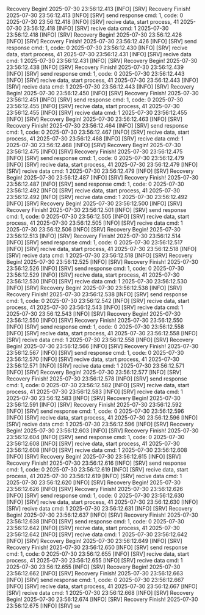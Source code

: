 Recovery Begin! 
2025-07-30 23:56:12.413 [INFO] [SRV] Recovery Finish! 
2025-07-30 23:56:12.413 [INFO] [SRV] send response cmd: 1, code: 0 
2025-07-30 23:56:12.418 [INFO] [SRV] recive data, start process, 41 
2025-07-30 23:56:12.418 [INFO] [SRV] recive data cmd: 1 
2025-07-30 23:56:12.418 [INFO] [SRV] Recovery Begin! 
2025-07-30 23:56:12.426 [INFO] [SRV] Recovery Finish! 
2025-07-30 23:56:12.426 [INFO] [SRV] send response cmd: 1, code: 0 
2025-07-30 23:56:12.430 [INFO] [SRV] recive data, start process, 41 
2025-07-30 23:56:12.431 [INFO] [SRV] recive data cmd: 1 
2025-07-30 23:56:12.431 [INFO] [SRV] Recovery Begin! 
2025-07-30 23:56:12.438 [INFO] [SRV] Recovery Finish! 
2025-07-30 23:56:12.439 [INFO] [SRV] send response cmd: 1, code: 0 
2025-07-30 23:56:12.443 [INFO] [SRV] recive data, start process, 41 
2025-07-30 23:56:12.443 [INFO] [SRV] recive data cmd: 1 
2025-07-30 23:56:12.443 [INFO] [SRV] Recovery Begin! 
2025-07-30 23:56:12.450 [INFO] [SRV] Recovery Finish! 
2025-07-30 23:56:12.451 [INFO] [SRV] send response cmd: 1, code: 0 
2025-07-30 23:56:12.455 [INFO] [SRV] recive data, start process, 41 
2025-07-30 23:56:12.455 [INFO] [SRV] recive data cmd: 1 
2025-07-30 23:56:12.455 [INFO] [SRV] Recovery Begin! 
2025-07-30 23:56:12.463 [INFO] [SRV] Recovery Finish! 
2025-07-30 23:56:12.464 [INFO] [SRV] send response cmd: 1, code: 0 
2025-07-30 23:56:12.467 [INFO] [SRV] recive data, start process, 41 
2025-07-30 23:56:12.468 [INFO] [SRV] recive data cmd: 1 
2025-07-30 23:56:12.468 [INFO] [SRV] Recovery Begin! 
2025-07-30 23:56:12.475 [INFO] [SRV] Recovery Finish! 
2025-07-30 23:56:12.475 [INFO] [SRV] send response cmd: 1, code: 0 
2025-07-30 23:56:12.479 [INFO] [SRV] recive data, start process, 41 
2025-07-30 23:56:12.479 [INFO] [SRV] recive data cmd: 1 
2025-07-30 23:56:12.479 [INFO] [SRV] Recovery Begin! 
2025-07-30 23:56:12.487 [INFO] [SRV] Recovery Finish! 
2025-07-30 23:56:12.487 [INFO] [SRV] send response cmd: 1, code: 0 
2025-07-30 23:56:12.492 [INFO] [SRV] recive data, start process, 41 
2025-07-30 23:56:12.492 [INFO] [SRV] recive data cmd: 1 
2025-07-30 23:56:12.492 [INFO] [SRV] Recovery Begin! 
2025-07-30 23:56:12.500 [INFO] [SRV] Recovery Finish! 
2025-07-30 23:56:12.501 [INFO] [SRV] send response cmd: 1, code: 0 
2025-07-30 23:56:12.505 [INFO] [SRV] recive data, start process, 41 
2025-07-30 23:56:12.505 [INFO] [SRV] recive data cmd: 1 
2025-07-30 23:56:12.506 [INFO] [SRV] Recovery Begin! 
2025-07-30 23:56:12.513 [INFO] [SRV] Recovery Finish! 
2025-07-30 23:56:12.514 [INFO] [SRV] send response cmd: 1, code: 0 
2025-07-30 23:56:12.517 [INFO] [SRV] recive data, start process, 41 
2025-07-30 23:56:12.518 [INFO] [SRV] recive data cmd: 1 
2025-07-30 23:56:12.518 [INFO] [SRV] Recovery Begin! 
2025-07-30 23:56:12.525 [INFO] [SRV] Recovery Finish! 
2025-07-30 23:56:12.526 [INFO] [SRV] send response cmd: 1, code: 0 
2025-07-30 23:56:12.529 [INFO] [SRV] recive data, start process, 41 
2025-07-30 23:56:12.530 [INFO] [SRV] recive data cmd: 1 
2025-07-30 23:56:12.530 [INFO] [SRV] Recovery Begin! 
2025-07-30 23:56:12.538 [INFO] [SRV] Recovery Finish! 
2025-07-30 23:56:12.538 [INFO] [SRV] send response cmd: 1, code: 0 
2025-07-30 23:56:12.542 [INFO] [SRV] recive data, start process, 41 
2025-07-30 23:56:12.543 [INFO] [SRV] recive data cmd: 1 
2025-07-30 23:56:12.543 [INFO] [SRV] Recovery Begin! 
2025-07-30 23:56:12.550 [INFO] [SRV] Recovery Finish! 
2025-07-30 23:56:12.550 [INFO] [SRV] send response cmd: 1, code: 0 
2025-07-30 23:56:12.558 [INFO] [SRV] recive data, start process, 41 
2025-07-30 23:56:12.558 [INFO] [SRV] recive data cmd: 1 
2025-07-30 23:56:12.558 [INFO] [SRV] Recovery Begin! 
2025-07-30 23:56:12.566 [INFO] [SRV] Recovery Finish! 
2025-07-30 23:56:12.567 [INFO] [SRV] send response cmd: 1, code: 0 
2025-07-30 23:56:12.570 [INFO] [SRV] recive data, start process, 41 
2025-07-30 23:56:12.571 [INFO] [SRV] recive data cmd: 1 
2025-07-30 23:56:12.571 [INFO] [SRV] Recovery Begin! 
2025-07-30 23:56:12.577 [INFO] [SRV] Recovery Finish! 
2025-07-30 23:56:12.578 [INFO] [SRV] send response cmd: 1, code: 0 
2025-07-30 23:56:12.582 [INFO] [SRV] recive data, start process, 41 
2025-07-30 23:56:12.583 [INFO] [SRV] recive data cmd: 1 
2025-07-30 23:56:12.583 [INFO] [SRV] Recovery Begin! 
2025-07-30 23:56:12.591 [INFO] [SRV] Recovery Finish! 
2025-07-30 23:56:12.592 [INFO] [SRV] send response cmd: 1, code: 0 
2025-07-30 23:56:12.596 [INFO] [SRV] recive data, start process, 41 
2025-07-30 23:56:12.596 [INFO] [SRV] recive data cmd: 1 
2025-07-30 23:56:12.596 [INFO] [SRV] Recovery Begin! 
2025-07-30 23:56:12.603 [INFO] [SRV] Recovery Finish! 
2025-07-30 23:56:12.604 [INFO] [SRV] send response cmd: 1, code: 0 
2025-07-30 23:56:12.608 [INFO] [SRV] recive data, start process, 41 
2025-07-30 23:56:12.608 [INFO] [SRV] recive data cmd: 1 
2025-07-30 23:56:12.608 [INFO] [SRV] Recovery Begin! 
2025-07-30 23:56:12.615 [INFO] [SRV] Recovery Finish! 
2025-07-30 23:56:12.616 [INFO] [SRV] send response cmd: 1, code: 0 
2025-07-30 23:56:12.619 [INFO] [SRV] recive data, start process, 41 
2025-07-30 23:56:12.619 [INFO] [SRV] recive data cmd: 1 
2025-07-30 23:56:12.620 [INFO] [SRV] Recovery Begin! 
2025-07-30 23:56:12.626 [INFO] [SRV] Recovery Finish! 
2025-07-30 23:56:12.626 [INFO] [SRV] send response cmd: 1, code: 0 
2025-07-30 23:56:12.630 [INFO] [SRV] recive data, start process, 41 
2025-07-30 23:56:12.630 [INFO] [SRV] recive data cmd: 1 
2025-07-30 23:56:12.631 [INFO] [SRV] Recovery Begin! 
2025-07-30 23:56:12.637 [INFO] [SRV] Recovery Finish! 
2025-07-30 23:56:12.638 [INFO] [SRV] send response cmd: 1, code: 0 
2025-07-30 23:56:12.642 [INFO] [SRV] recive data, start process, 41 
2025-07-30 23:56:12.642 [INFO] [SRV] recive data cmd: 1 
2025-07-30 23:56:12.642 [INFO] [SRV] Recovery Begin! 
2025-07-30 23:56:12.649 [INFO] [SRV] Recovery Finish! 
2025-07-30 23:56:12.650 [INFO] [SRV] send response cmd: 1, code: 0 
2025-07-30 23:56:12.655 [INFO] [SRV] recive data, start process, 41 
2025-07-30 23:56:12.655 [INFO] [SRV] recive data cmd: 1 
2025-07-30 23:56:12.655 [INFO] [SRV] Recovery Begin! 
2025-07-30 23:56:12.662 [INFO] [SRV] Recovery Finish! 
2025-07-30 23:56:12.663 [INFO] [SRV] send response cmd: 1, code: 0 
2025-07-30 23:56:12.667 [INFO] [SRV] recive data, start process, 41 
2025-07-30 23:56:12.667 [INFO] [SRV] recive data cmd: 1 
2025-07-30 23:56:12.668 [INFO] [SRV] Recovery Begin! 
2025-07-30 23:56:12.674 [INFO] [SRV] Recovery Finish! 
2025-07-30 23:56:12.675 [INFO] [SRV] se